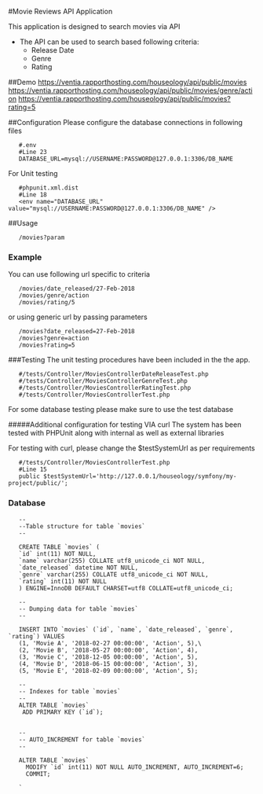 #Movie Reviews API Application

This application is designed to search movies via API

* The API can be used to search based following criteria:
    * Release Date
    * Genre
    * Rating
    
##Demo 
       https://ventia.rapporthosting.com/houseology/api/public/movies
       https://ventia.rapporthosting.com/houseology/api/public/movies/genre/action
       https://ventia.rapporthosting.com/houseology/api/public/movies?rating=5
       
       
##Configuration 
Please configure the database connections in following files

       #.env
       #Line 23
       DATABASE_URL=mysql://USERNAME:PASSWORD@127.0.0.1:3306/DB_NAME

For Unit testing 

       #phpunit.xml.dist
       #Line 18
       <env name="DATABASE_URL" value="mysql://USERNAME:PASSWORD@127.0.0.1:3306/DB_NAME" />


       
##Usage 

       /movies?param


### Example

 
You can use following url specific to criteria 

       /movies/date_released/27-Feb-2018
       /movies/genre/action
       /movies/rating/5

 
or using generic url by passing parameters

       /movies?date_released=27-Feb-2018
       /movies?genre=action
       /movies?rating=5


###Testing 
The unit testing procedures have been included in the the app.

       #/tests/Controller/MoviesControllerDateReleaseTest.php 
       #/tests/Controller/MoviesControllerGenreTest.php 
       #/tests/Controller/MoviesControllerRatingTest.php        
       #/tests/Controller/MoviesControllerTest.php 

       

For some database testing please make sure to use the test database

#####Additional configuration for testing VIA curl
The system has been tested with PHPUnit along with internal as well as external libraries

For testing with curl, please change the $testSystemUrl as per requirements

       #/tests/Controller/MoviesControllerTest.php 
       #Line 15
       public $testSystemUrl='http://127.0.0.1/houseology/symfony/my-project/public/';
       
        




### Database

    
       --
       --Table structure for table `movies`
       --
       
       CREATE TABLE `movies` (
       `id` int(11) NOT NULL,
       `name` varchar(255) COLLATE utf8_unicode_ci NOT NULL,
       `date_released` datetime NOT NULL,
       `genre` varchar(255) COLLATE utf8_unicode_ci NOT NULL,
       `rating` int(11) NOT NULL
       ) ENGINE=InnoDB DEFAULT CHARSET=utf8 COLLATE=utf8_unicode_ci;
       
       --
       -- Dumping data for table `movies`
       --
       
       INSERT INTO `movies` (`id`, `name`, `date_released`, `genre`, `rating`) VALUES
       (1, 'Movie A', '2018-02-27 00:00:00', 'Action', 5),\
       (2, 'Movie B', '2018-05-27 00:00:00', 'Action', 4),
       (3, 'Movie C', '2018-12-05 00:00:00', 'Action', 5),
       (4, 'Movie D', '2018-06-15 00:00:00', 'Action', 3),
       (5, 'Movie E', '2018-02-09 00:00:00', 'Action', 5);
       
       --
       -- Indexes for table `movies`
       --
       ALTER TABLE `movies`
        ADD PRIMARY KEY (`id`);
        
       
       --
       -- AUTO_INCREMENT for table `movies`
       --
       
       ALTER TABLE `movies`
         MODIFY `id` int(11) NOT NULL AUTO_INCREMENT, AUTO_INCREMENT=6;
         COMMIT;

       `
